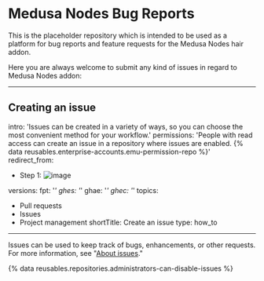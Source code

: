 # Medusa Nodes Bug Reports
This is the placeholder repository which is intended to be used as a platform for bug reports and feature requests for the Medusa Nodes hair addon.


Here you are always welcome to submit any kind of issues in regard to Medusa Nodes addon:

---
## Creating an issue

intro: 'Issues can be created in a variety of ways, so you can choose the most convenient method for your workflow.'
permissions: 'People with read access can create an issue in a repository where issues are enabled. {% data reusables.enterprise-accounts.emu-permission-repo %}'
redirect_from:

- Step 1:
![image](https://user-images.githubusercontent.com/64023824/215856592-5fc27b31-bb39-47e6-bddd-afadb8852864.png)


versions:
  fpt: '*'
  ghes: '*'
  ghae: '*'
  ghec: '*'
topics:
  - Pull requests
  - Issues
  - Project management
shortTitle: Create an issue
type: how_to
---

Issues can be used to keep track of bugs, enhancements, or other requests. For more information, see "[About issues](/issues/tracking-your-work-with-issues/about-issues)."

{% data reusables.repositories.administrators-can-disable-issues %}

